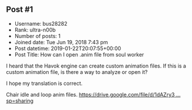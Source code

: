 ## Post #1
- Username: bus28282
- Rank: ultra-n00b
- Number of posts: 1
- Joined date: Tue Jun 19, 2018 7:43 pm
- Post datetime: 2019-01-22T20:07:55+00:00
- Post Title: How can I open .anim file from soul worker

I heard that the Havok engine can create custom animation files.
If this is a custom animation file, is there a way to analyze or open it?

I hope my translation is correct.  

Chair idle and loop anim files.
[https://drive.google.com/file/d/1dAZry3 ... sp=sharing](https://drive.google.com/file/d/1dAZry3l7GWwT-JRno7wj0-JPH6c6mU3N/view?usp=sharing)
